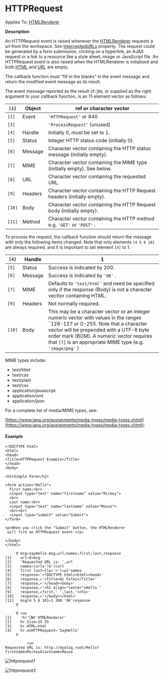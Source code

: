 




<h1 class="heading"><span class="name">HTTPRequest</span></h1>

Applies To: [HTMLRenderer](./htmlrenderer.md)


**Description**


An HTTPRequest event is raised whenever the [HTMLRenderer](./htmlrenderer.md) requests a url from the workspace. See [InterceptedURLs](./interceptedurls.md) property. The request could be generated by a form submission, clicking on a hyperlink, an AJAX request or a link to a resource like a style sheet, image or JavaScript file. An HTTPRequest event is also raised when the HTMLRenderer is initialised and both [HTML](./html.md) and [URL](./url.md) are empty.



The callback function must  "fill in the blanks" in the event message and return the modified event message as its result.



The event message reported as the result of `⎕DQ`, or supplied as the right argument to your callback function, is an 11-element vector as follows:


| `[1]` | Object | ref or character vector |
| --- | --- | ---  |
| `[2]` | Event | `'HTTPRequest'` or 840 |
| `[3]` |  | `'ProcessRequest'` (unused) |
| `[4]` | Handle | Initially 0, must be set to 1. |
| `[5]` | Status | Integer HTTP status code (initially 0). |
| `[6]` | Message | Character vector containing the HTTP status message (initially empty). |
| `[7]` | MIME | Character vector containing the MIME type (initially empty). See below. |
| `[8]` | URL | Character vector containing the requested URL. |
| `[9]` | Headers | Character vector containing the HTTP Request headers (initially empty). |
| `[10]` | Body | Character vector containing the HTTP Request body (initially empty). |
| `[11]` | Method | Character vector containing the HTTP method e.g. `'GET'` or `'POST'` . |




To process the request, the callback function should return the message with only the following items changed. Note that only elements `[4 5 6 10]` are always required, and it is important to set element `[4]` to 1.


| `[4]` | Handle | 1 |
| --- | --- | ---  |
| `[5]` | Status | Success is indicated by 200. |
| `[6]` | Message | Success is indicated by `'OK'` . |
| `[7]` | MIME | Defaults to `'text/html'` and need be specified only if the  response (Body) is not a character vecttor containing HTML. |
| `[9]` | Headers | Not normally required. |
| `[10]` | Body | This may be a character vector  or an integer numeric vector with values in the ranges ¯128-127 or 0-255. Note that a character vector will be prepended with a UTF-8 byte order mark (BOM). A numeric vector requires that `[7]` is an appropriate MIME type (e.g. `'image/png'` ) |




MIME types include:

- text/html
- text/css
- text/plain
- text/csv
- application/javascript
- application/xml
- application/json

For a complete list of media/MIME types, see:


[https://www.iana.org/assignments/media-types/media-types.xhtml](https://www.iana.org/assignments/media-types/media-types.xhtml):


#### Example
```apl
<!DOCTYPE html>
<html>
<head>
<Title>HTTPRequest Example</Title>
</head>
<body>

<h2>Simple Form</h2>

<form action="Hello">
  First name:<br>
  <input type="text" name="firstname" value="Mickey">
  <br>
  Last name:<br>
  <input type="text" name="lastname" value="Mouse">
  <br><br>
  <input type="submit" value="Submit">
</form>

<p>When you click the "Submit" button, the HTMLRenderer
 will fire an HTTPRequest event.</p>

</body>
</html>

```
```apl
     ∇ msg←SayHello msg;url;names;first;last;response
[1]    url←8⊃msg
[2]    'Requested URL is: ',url
[3]    names←(url∊'?&')⊂url
[4]    first last←{(⍵⍳'=')↓⍵}¨names
[5]    response←'<!DOCTYPE html><html><head>'
[6]    response,←'<Title>Hi Folks</Title>'
[7]    response,←'</head><body>'
[8]    response,←'<h1 align="center">Hello '
[9]    response,←first,' ',last,'</h1>'
[10]   response,←'</body></html>'
[11]   msg[4 5 6 10]←1 200 'OK'response
     ∇

```
```apl
     ∇ run
[1]    'hr'⎕WC'HTMLRenderer'
[2]    hr.Size←25 25
[3]    hr.HTML←html
[4]    hr.onHTTPRequest←'SayHello'
     ∇

```
```apl
          run
Requested URL is: http://dyalog_root/Hello?firstname=Mickey&lastname=Mouse

```


![httprequest1](../img/httprequest1.png)


![httprequest2](../img/httprequest2.png)


